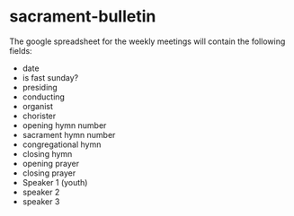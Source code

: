 # sacrament-bulletin

The google spreadsheet for the weekly meetings will contain the following fields:
* date	
* is fast sunday?	
* presiding	
* conducting	
* organist	
* chorister	
* opening hymn number	
* sacrament hymn number	
* congregational hymn	
* closing hymn	
* opening prayer	
* closing prayer	
* Speaker 1 (youth)	
* speaker 2	
* speaker 3

